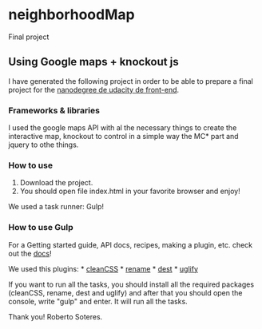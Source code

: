 # neighborhoodMap
Final project

## Using Google maps + knockout js
I have generated the following project in order to be able to prepare a final project for the [nanodegree de udacity de front-end](https://www.udacity.com/course/front-end-web-developer-nanodegree--nd001).

### Frameworks & libraries

I used the google maps API with al the necessary things to create the interactive map, knockout to control in a simple way the MC* part and jquery to othe things.

### How to use
1. Download the project.
2. You should open file index.html in your favorite browser and enjoy!

We used a task runner: Gulp!

### How to use Gulp
For a Getting started guide, API docs, recipes, making a plugin, etc. check out the [docs](https://github.com/gulpjs/gulp/blob/master/docs/README.md)!

We used this plugins: 
    * [cleanCSS](https://www.npmjs.com/package/gulp-clean-css)
    * [rename](https://www.npmjs.com/package/gulp-rename)
    * [dest](https://www.npmjs.com/package/gulp-dest)
    * [uglify](https://www.npmjs.com/package/gulp-uglyfly)
    
    
If you want to run all the tasks, you should install all the required packages (cleanCSS, rename, dest and uglify) and after that you should open the console, write "gulp" and enter. It will run all the tasks.

Thank you!
Roberto Soteres.

